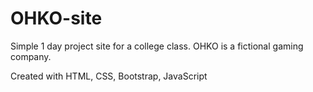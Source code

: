# OHKO-site
Simple 1 day project site for a college class.  OHKO is a fictional gaming company.

Created with HTML, CSS, Bootstrap, JavaScript
